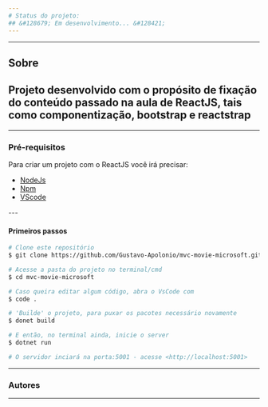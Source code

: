 ```yaml
---
# Status do projeto: 
## &#128679; Em desenvolvimento... &#128421;
---
```


---
## Sobre

Projeto desenvolvido com o propósito de fixação do conteúdo passado na aula de ReactJS, tais como componentização, bootstrap e reactstrap
---

---
### Pré-requisitos

Para criar um projeto com o ReactJS você irá precisar:
<nav>
  <ul>
    <li><a href="https://nodejs.org/en/">NodeJs </a></li>
    <li><a href="https://pt-br.reactjs.org/docs/create-a-new-react-app.html">Npm</a></li>
    <li><a href="https://code.visualstudio.com/Download">VScode</a></li>
  </ul>
</nav>
---

#### Primeiros passos
```bash
# Clone este repositório
$ git clone https://github.com/Gustavo-Apolonio/mvc-movie-microsoft.git

# Acesse a pasta do projeto no terminal/cmd
$ cd mvc-movie-microsoft

# Caso queira editar algum código, abra o VsCode com
$ code .

# 'Builde' o projeto, para puxar os pacotes necessário novamente
$ donet build

# E então, no terminal ainda, inicie o server
$ dotnet run

# O servidor inciará na porta:5001 - acesse <http://localhost:5001>
```

---
### Autores

---
